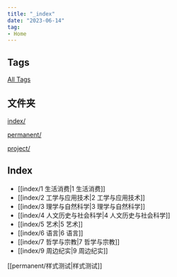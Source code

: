 ```yaml
---
title: "_index"
date: "2023-06-14"
tag:
- Home
---
```


## Tags

[All Tags](tags/)

## 文件夹

[index/](index/)

[permanent/](permanent/)

[project/](project)
## Index
- [[index/1 生活消费|1 生活消费]]
- [[index/2 工学与应用技术|2 工学与应用技术]]
- [[index/3 理学与自然科学|3 理学与自然科学]]
- [[index/4 人文历史与社会科学|4 人文历史与社会科学]]
- [[index/5 艺术|5 艺术]]
- [[index/6 语言|6 语言]]
- [[index/7 哲学与宗教|7 哲学与宗教]]
- [[index/9 周边纪实|9 周边纪实]]

[[permanent/样式测试|样式测试]]
